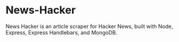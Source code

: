 # News-Hacker

News Hacker is an article scraper for Hacker News, built with Node, Express, Express Handlebars, and MongoDB.